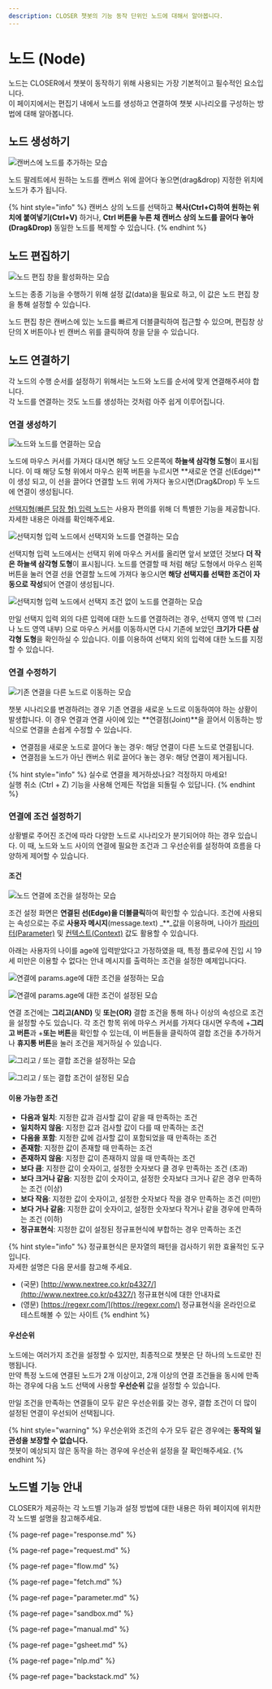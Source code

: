 ```yaml
---
description: CLOSER 챗봇의 기능 동작 단위인 노드에 대해서 알아봅니다.
---
```


# 노드 \(Node\)

노드는 CLOSER에서 챗봇이 동작하기 위해 사용되는 가장 기본적이고 필수적인 요소입니다.  
이 페이지에서는 편집기 내에서 노드를 생성하고 연결하여 챗봇 시나리오를 구성하는 방법에 대해 알아봅니다.

## 노드 생성하기

![&#xCE94;&#xBC84;&#xC2A4;&#xC5D0; &#xB178;&#xB4DC;&#xB97C; &#xCD94;&#xAC00;&#xD558;&#xB294; &#xBAA8;&#xC2B5;](../../../.gitbook/assets/flow-editor-adding-node.gif)

노드 팔레트에서 원하는 노드를 캔버스 위에 끌어다 놓으면\(drag&drop\) 지정한 위치에 노드가 추가 됩니다.

{% hint style="info" %}
캔버스 상의 노드를 선택하고 **복사\(Ctrl+C\)하여 원하는 위치에 붙여넣기\(Ctrl+V\)** 하거나, **Ctrl 버튼을 누른 채 캔버스 상의 노드를 끌어다 놓아\(Drag&Drop\)** 동일한 노드를 복제할 수 있습니다.
{% endhint %}

## 노드 편집하기

![&#xB178;&#xB4DC; &#xD3B8;&#xC9D1; &#xCC3D;&#xC744; &#xD65C;&#xC131;&#xD654;&#xD558;&#xB294; &#xBAA8;&#xC2B5;](../../../.gitbook/assets/jan-31-2019-14-28-57.gif)

노드는 종종 기능을 수행하기 위해 설정 값\(data\)을 필요로 하고, 이 값은 노드 편집 창을 통해 설정할 수 있습니다.

노드 편집 창은 캔버스에 있는 노드를 빠르게 더블클릭하여 접근할 수 있으며, 편집창 상단의 X 버튼이나 빈 캔버스 위를 클릭하여 창을 닫을 수 있습니다.

## 노드 연결하기  <a id="connection"></a>

각 노드의 수행 순서를 설정하기 위해서는 노드와 노드를 순서에 맞게 연결해주셔야 합니다.  
각 노드를 연결하는 것도 노드를 생성하는 것처럼 아주 쉽게 이루어집니다.

### 연결 생성하기  <a id="connection-create"></a>

![&#xB178;&#xB4DC;&#xC640; &#xB178;&#xB4DC;&#xB97C; &#xC5F0;&#xACB0;&#xD558;&#xB294; &#xBAA8;&#xC2B5;](../../../.gitbook/assets/flow_editor_creating_edge.gif)

노드에 마우스 커서를 가져다 대시면 해당 노드 오른쪽에 **하늘색 삼각형 도형**이 표시됩니다. 이 때 해당 도형 위에서 마우스 왼쪽 버튼을 누르시면 **새로운 연결 선\(Edge\)**이 생성 되고, 이 선을 끌어다 연결할 노드 위에 가져다 놓으시면\(Drag&Drop\) 두 노드에 연결이 생성됩니다.

[선택지형\(빠른 답장 형\) 입력 노드](request.md#undefined-4)는 사용자 편의를 위해 더 특별한 기능을 제공합니다. 자세한 내용은 아래를 확인해주세요.

![&#xC120;&#xD0DD;&#xC9C0;&#xD615; &#xC785;&#xB825; &#xB178;&#xB4DC;&#xC5D0;&#xC11C; &#xC120;&#xD0DD;&#xC9C0;&#xC640; &#xB178;&#xB4DC;&#xB97C; &#xC5F0;&#xACB0;&#xD558;&#xB294; &#xBAA8;&#xC2B5;](../../../.gitbook/assets/flow_editor_creating_edge_2.gif)

선택지형 입력 노드에서는 선택지 위에 마우스 커서를 올리면 앞서 보였던 것보다 **더 작은 하늘색 삼각형 도형**이 표시됩니다. 노드를 연결할 때 처럼 해당 도형에서 마우스 왼쪽 버튼을 눌러 연결 선을 연결할 노드에 가져다 놓으시면 **해당 선택지를 선택한 조건이 자동으로 작성**되어 연결이 생성됩니다.

![&#xC120;&#xD0DD;&#xC9C0;&#xD615; &#xC785;&#xB825; &#xB178;&#xB4DC;&#xC5D0;&#xC11C; &#xC120;&#xD0DD;&#xC9C0; &#xC870;&#xAC74; &#xC5C6;&#xC774; &#xB178;&#xB4DC;&#xB97C; &#xC5F0;&#xACB0;&#xD558;&#xB294; &#xBAA8;&#xC2B5;](../../../.gitbook/assets/flow_editor_creating_edge_3.gif)

만일 선택지 입력 외의 다른 입력에 대한 노드를 연결하려는 경우, 선택지 영역 밖 \(그러나 노드 영역 내부\) 으로 마우스 커서를 이동하시면 다시 기존에 보았던 **크기가 다른 삼각형 도형**을 확인하실 수 있습니다. 이를 이용하여 선택지 외의 입력에 대한 노드를 지정할 수 있습니다.

### 연결 수정하기  <a id="connection-move"></a>

![&#xAE30;&#xC874; &#xC5F0;&#xACB0;&#xC744; &#xB2E4;&#xB978; &#xB178;&#xB4DC;&#xB85C; &#xC774;&#xB3D9;&#xD558;&#xB294; &#xBAA8;&#xC2B5;](../../../.gitbook/assets/flow-editor-editing-edge.gif)

챗봇 시나리오를 변경하려는 경우 기존 연결을 새로운 노드로 이동하여야 하는 상황이 발생합니다. 이 경우 연결과 연결 사이에 있는 **연결점\(Joint\)**을 끌어서 이동하는 방식으로 연결을 손쉽게 수정할 수 있습니다.

* 연결점을 새로운 노드로 끌어다 놓는 경우: 해당 연결이 다른 노드로 연결됩니다. 
* 연결점을 노드가 아닌 캔버스 위로 끌어다 놓는 경우: 해당 연결이 제거됩니다. 

{% hint style="info" %}
실수로 연결을 제거하셨나요? 걱정하지 마세요!  
실행 취소 \(Ctrl + Z\) 기능을 사용해 언제든 작업을 되돌릴 수 있답니다.
{% endhint %}

### 연결에 조건 설정하기  <a id="connection-condition"></a>

상황별로 주어진 조건에 따라 다양한 노드로 시나리오가 분기되어야 하는 경우 있습니다. 이 때, 노드와 노드 사이의 연결에 필요한 조건과 그 우선순위를 설정하여 흐름을 다양하게 제어할 수 있습니다.

#### 조건

![&#xB178;&#xB4DC; &#xC5F0;&#xACB0;&#xC5D0; &#xC870;&#xAC74;&#xC744; &#xC124;&#xC815;&#xD558;&#xB294; &#xBAA8;&#xC2B5;](../../../.gitbook/assets/flow-editor-creating-edge-condition.gif)

조건 설정 화면은 **연결된 선\(Edge\)을 더블클릭**하여 확인할 수 있습니다. 조건에 사용되는 속성으로는 주로 **사용자 메시지**\(message.text\) _\*\*_값을 이용하며, 나아가 [파라미터\(Parameter\)](../advanced/context.md) 및 [컨텍스트\(Context\)](../advanced/template-syntax/#context) 값도 활용할 수 있습니다.

아래는 사용자의 나이를 age에 입력받았다고 가정하였을 때, 특정 플로우에 진입 시 19세 미만은 이용할 수 없다는 안내 메시지를 출력하는 조건을 설정한 예제입니다다.

![&#xC5F0;&#xACB0;&#xC5D0; params.age&#xC5D0; &#xB300;&#xD55C; &#xC870;&#xAC74;&#xC744; &#xC124;&#xC815;&#xD558;&#xB294; &#xBAA8;&#xC2B5;](../../../.gitbook/assets/flow-editor-edge-condition-1.png)

![&#xC5F0;&#xACB0;&#xC5D0; params.age&#xC5D0; &#xB300;&#xD55C; &#xC870;&#xAC74;&#xC774; &#xC124;&#xC815;&#xB41C; &#xBAA8;&#xC2B5;](../../../.gitbook/assets/flow-editor-edge-condition-2.png)

연결 조건에는 **그리고\(AND\)** 및 **또는\(OR\)** 결합 조건을 통해 하나 이상의 속성으로 조건을 설정할 수도 있습니다. 각 조건 항목 위에 마우스 커서를 가져다 대시면 우측에 +**그리고 버튼**과 +**또는 버튼**을 확인할 수 있는데, 이 버튼들을 클릭하여 결합 조건을 추가하거나 **휴지통 버튼**을 눌러 조건을 제거하실 수 있습니다.

![&#xADF8;&#xB9AC;&#xACE0; / &#xB610;&#xB294; &#xACB0;&#xD569; &#xC870;&#xAC74;&#xC744; &#xC124;&#xC815;&#xD558;&#xB294; &#xBAA8;&#xC2B5;](../../../.gitbook/assets/flow-editor-edge-condition-3.png)

![&#xADF8;&#xB9AC;&#xACE0; / &#xB610;&#xB294; &#xACB0;&#xD569; &#xC870;&#xAC74;&#xC774; &#xC124;&#xC815;&#xB41C; &#xBAA8;&#xC2B5;](../../../.gitbook/assets/flow-editor-edge-condition-4.png)

#### 이용 가능한 조건

* **다음과 일치**: 지정한 값과 검사할 값이 같을 때 만족하는 조건
* **일치하지 않음**:  지정한 값과 검사할 값이 다를 때 만족하는 조건
* **다음을 포함**: 지정한 값에 검사할 값이 포함되었을 때 만족하는 조건
* **존재함**: 지정한 값이 존재할 때 만족하는 조건
* **존재하지 않음**: 지정한 값이 존재하지 않을 때 만족하는 조건 
* **보다 큼**: 지정한 값이 숫자이고, 설정한 숫자보다 클 경우 만족하는 조건 \(초과\)
* **보다 크거나 같음**: 지정한 값이 숫자이고, 설정한 숫자보다 크거나 같은 경우 만족하는 조건 \(이상\)
* **보다 작음**: 지정한 값이 숫자이고, 설정한 숫자보다 작을 경우 만족하는 조건 \(미만\)
* **보다 거나 같음**: 지정한 값이 숫자이고, 설정한 숫자보다  작거나 같을 경우에 만족하는 조건 \(이하\)
* **정규표현식**: 지정한 값이 설정된 정규표현식에 부합하는 경우 만족하는 조건

{% hint style="info" %}
정규표현식은 문자열의 패턴을 검사하기 위한 효율적인 도구입니다.   
자세한 설명은 다음 문서를 참고해 주세요.

* \(국문\) [http://www.nextree.co.kr/p4327/](http://www.nextree.co.kr/p4327/) 정규표현식에 대한 안내자료
* \(영문\) [https://regexr.com/](https://regexr.com/) 정규표현식을 온라인으로 테스트해볼 수 있는 사이트
{% endhint %}

#### 우선순위

노드에는 여러가지 조건을 설정할 수 있지만, 최종적으로 챗봇은 단 하나의 노드로만 진행됩니다.  
만약 특정 노드에 연결된 노드가 2개 이상이고, 2개 이상의 연결 조건들을 동시에 만족하는 경우에 다음 노드 선택에 사용할 **우선순위** 값을 설정할 수 있습니다.

만일 조건을 만족하는 연결들이 모두 같은 우선순위를 갖는 경우, 결합 조건이 더 많이 설정된 연결이 우선되어 선택됩니다.

{% hint style="warning" %}
우선순위와 조건의 수가 모두 같은 경우에는 **동작의 일관성을 보장할 수 없습니다.**  
챗봇이 예상되지 않은 동작을 하는 경우에 우선순위 설정을 잘 확인해주세요.
{% endhint %}

## 노드별 기능 안내 <a id="types"></a>

CLOSER가 제공하는 각 노드별 기능과 설정 방법에 대한 내용은 하위 페이지에 위치한 각 노드별 설명을 참고해주세요.

{% page-ref page="response.md" %}

{% page-ref page="request.md" %}

{% page-ref page="flow.md" %}

{% page-ref page="fetch.md" %}

{% page-ref page="parameter.md" %}

{% page-ref page="sandbox.md" %}

{% page-ref page="manual.md" %}

{% page-ref page="gsheet.md" %}

{% page-ref page="nlp.md" %}

{% page-ref page="backstack.md" %}

